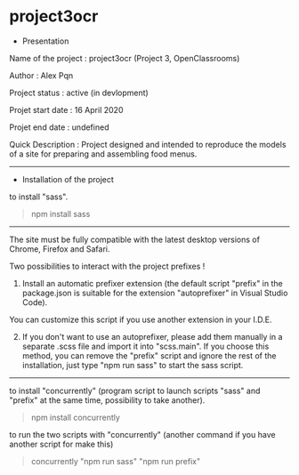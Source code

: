 # project3ocr

* Presentation

Name of the project : project3ocr (Project 3, OpenClassrooms)

Author : Alex Pqn

Project status : active (in devlopment)

Projet start date : 16 April 2020

Projet end date : undefined

Quick Description : Project designed and intended to reproduce the models of a site for preparing and assembling food menus.

- - - -

* Installation of the project

to install "sass".
> npm install sass

- - -
The site must be fully compatible with the latest desktop versions of Chrome, Firefox and Safari.

Two possibilities to interact with the project prefixes !

1. Install an automatic prefixer extension (the default script "prefix" in the package.json is suitable for the extension "autoprefixer" in Visual Studio Code).

You can customize this script if you use another extension in your I.D.E.

2. If you don't want to use an autoprefixer, please add them manually in a separate .scss file and import it into "scss.main". 
If you choose this method, you can remove the "prefix" script and ignore the rest of the installation, just type "npm run sass" to start the sass script.
- - -

to install "concurrently" (program script to launch scripts "sass" and "prefix" at the same time, possibility to take another).
> npm install concurrently

to run the two scripts with "concurrently" (another command if you have another script for make this)
> concurrently "npm run sass" "npm run prefix"
